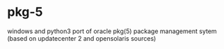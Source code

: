 pkg-5
=====

windows and python3 port of oracle pkg(5) package management sytem (based on updatecenter 2 and opensolaris sources)
